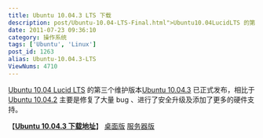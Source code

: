 ```yaml
---
title: Ubuntu 10.04.3 LTS 下载
description: post/Ubuntu-10.04-LTS-Final.html">Ubuntu10.04LucidLTS 的第三个维护版本post/Ubuntu-10.04.3-LTS.html">Ubuntu10.04.3 已正式发布，相比于post/Ubuntu-10.04.2-LTS.html">Ubuntu10.04.2 主要是修复了大量bug、进行了安全升级及添加了更多的硬件支持。……
date: 2011-07-23 09:36:10
category: 操作系统
tags: ['Ubuntu', 'Linux']
post_id: 1263
alias: Ubuntu-10.04.3-LTS
ViewNums: 4710
---
```


[Ubuntu 10.04 Lucid LTS](/blog/ubuntu-1004-lts-final) 的第三个维护版本[Ubuntu 10.04.3](/blog/ubuntu-10043-lts) 已正式发布，相比于[Ubuntu 10.04.2](/blog/ubuntu-10042-lts) 主要是修复了大量 bug 、进行了安全升级及添加了更多的硬件支持。

【[**Ubuntu 10.04.3 下载地址**](/blog/ubuntu-10043-lts)】
[桌面版](http://www.ubuntu.com/download/ubuntu/download)
[服务器版](http://www.ubuntu.com/download/server/download)

